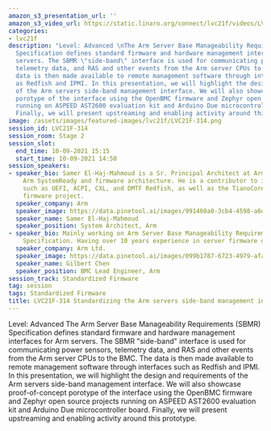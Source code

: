 ```yaml
---
amazon_s3_presentation_url: ''
amazon_s3_video_url: https://static.linaro.org/connect/lvc21f/videos/LVC21F-314.mp4
categories:
- lvc21f
description: "Level: Advanced \nThe Arm Server Base Manageability Requirements (SBMR)
  Specification defines standard firmware and hardware management interfaces for Arm
  servers. The SBMR \"side-band\" interface is used for communicating power sensors,
  telemetry data, and RAS and other events from the Arm server CPUs to the BMC. The
  data is then made available to remote management software through interfaces such
  as Redfish and IPMI. In this presentation, we will highlight the design and requirements
  of the Arm servers side-band management interface. We will also showcase proof-of-concept
  porotype of the interface using the OpenBMC firmware and Zephyr open source projects
  running on ASPEED AST2600 evaluation kit and Arduino Due microcontroller board.
  Finally, we will present upstreaming and enabling activity around this prototype."
image: /assets/images/featured-images/lvc21f/LVC21F-314.png
session_id: LVC21F-314
session_room: Stage 2
session_slot:
  end_time: 10-09-2021 15:15
  start_time: 10-09-2021 14:50
session_speakers:
- speaker_bio: Samer El-Haj-Mahmoud is a Sr. Principal Architect at Arm, working on
    Arm SystemReady and firmware architecture. He is a contributor to industry standards
    such as UEFI, ACPI, CXL, and DMTF Redfish, as well as the TianoCore open source
    firmware project.
  speaker_company: Arm
  speaker_image: https://data.pinetool.ai/images/991460a0-3cb4-4598-a6de-71890e2c337d.png
  speaker_name: Samer El-Haj-Mahmoud
  speaker_position: System Architect, Arm
- speaker_bio: Mainly working on Arm Server Base Manageability Requirements(SBMR)
    Specification. Having over 10 years experience in server firmware development.
  speaker_company: Arm Ltd.
  speaker_image: https://data.pinetool.ai/images/099b1787-6723-4979-afa9-87d20d0c7675.jpeg
  speaker_name: Gilbert Chen
  speaker_position: BMC Lead Engineer, Arm
session_track: Standardized Firmware
tag: session
tags: Standardized Firmware
title: LVC21F-314 Standardizing the Arm servers side-band management interface
---
```


Level: Advanced 
The Arm Server Base Manageability Requirements (SBMR) Specification defines standard firmware and hardware management interfaces for Arm servers. The SBMR "side-band" interface is used for communicating power sensors, telemetry data, and RAS and other events from the Arm server CPUs to the BMC. The data is then made available to remote management software through interfaces such as Redfish and IPMI. In this presentation, we will highlight the design and requirements of the Arm servers side-band management interface. We will also showcase proof-of-concept porotype of the interface using the OpenBMC firmware and Zephyr open source projects running on ASPEED AST2600 evaluation kit and Arduino Due microcontroller board. Finally, we will present upstreaming and enabling activity around this prototype.